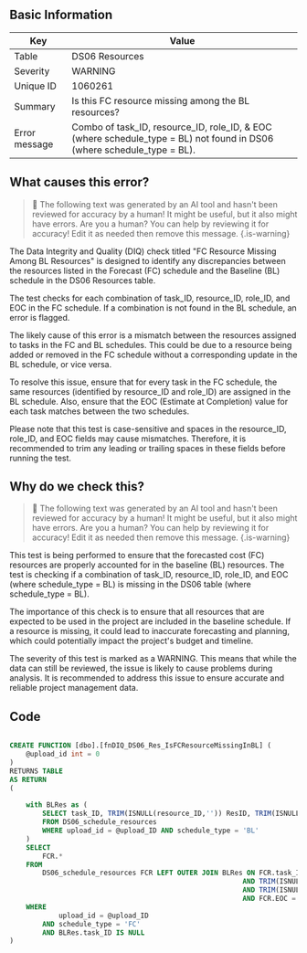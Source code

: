 ## Basic Information
| Key         | Value          |
|-------------|----------------|
| Table       | DS06 Resources |
| Severity    | WARNING |
| Unique ID   | 1060261   |
| Summary     | Is this FC resource missing among the BL resources? |
| Error message | Combo of task_ID, resource_ID, role_ID, & EOC (where schedule_type = BL) not found in DS06 (where schedule_type = BL). |

## What causes this error?

> :robot: The following text was generated by an AI tool and hasn't been reviewed for accuracy by a human! It might be useful, but it also might have errors. Are you a human? You can help by reviewing it for accuracy! Edit it as needed then remove this message.
{.is-warning}

The Data Integrity and Quality (DIQ) check titled "FC Resource Missing Among BL Resources" is designed to identify any discrepancies between the resources listed in the Forecast (FC) schedule and the Baseline (BL) schedule in the DS06 Resources table. 

The test checks for each combination of task_ID, resource_ID, role_ID, and EOC in the FC schedule. If a combination is not found in the BL schedule, an error is flagged. 

The likely cause of this error is a mismatch between the resources assigned to tasks in the FC and BL schedules. This could be due to a resource being added or removed in the FC schedule without a corresponding update in the BL schedule, or vice versa. 

To resolve this issue, ensure that for every task in the FC schedule, the same resources (identified by resource_ID and role_ID) are assigned in the BL schedule. Also, ensure that the EOC (Estimate at Completion) value for each task matches between the two schedules. 

Please note that this test is case-sensitive and spaces in the resource_ID, role_ID, and EOC fields may cause mismatches. Therefore, it is recommended to trim any leading or trailing spaces in these fields before running the test.
## Why do we check this?

> :robot: The following text was generated by an AI tool and hasn't been reviewed for accuracy by a human! It might be useful, but it also might have errors. Are you a human? You can help by reviewing it for accuracy! Edit it as needed then remove this message.
{.is-warning}

This test is being performed to ensure that the forecasted cost (FC) resources are properly accounted for in the baseline (BL) resources. The test is checking if a combination of task_ID, resource_ID, role_ID, and EOC (where schedule_type = BL) is missing in the DS06 table (where schedule_type = BL). 

The importance of this check is to ensure that all resources that are expected to be used in the project are included in the baseline schedule. If a resource is missing, it could lead to inaccurate forecasting and planning, which could potentially impact the project's budget and timeline. 

The severity of this test is marked as a WARNING. This means that while the data can still be reviewed, the issue is likely to cause problems during analysis. It is recommended to address this issue to ensure accurate and reliable project management data.
## Code

```sql

CREATE FUNCTION [dbo].[fnDIQ_DS06_Res_IsFCResourceMissingInBL] (
	@upload_id int = 0
)
RETURNS TABLE
AS RETURN
(
	
	with BLRes as (
		SELECT task_ID, TRIM(ISNULL(resource_ID,'')) ResID, TRIM(ISNULL(role_ID,'')) RoleID, EOC
		FROM DS06_schedule_resources
		WHERE upload_id = @upload_ID AND schedule_type = 'BL'
	)
	SELECT
		FCR.*
	FROM
		DS06_schedule_resources FCR LEFT OUTER JOIN BLRes ON FCR.task_ID = BLRes.task_ID 
														 AND TRIM(ISNULL(FCR.resource_ID,'')) = BLRes.ResID 
														 AND TRIM(ISNULL(FCR.role_ID,'')) = BLRes.RoleID
														 AND FCR.EOC = BLRes.EOC
	WHERE
			upload_id = @upload_ID
		AND schedule_type = 'FC'
		AND BLRes.task_ID IS NULL
)
```
